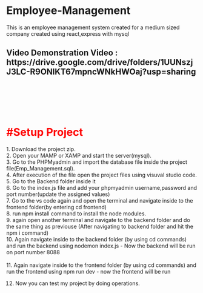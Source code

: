 # Employee-Management
This is an employee management system created for a medium sized company created using react,express with mysql
<h2>Video Demonstration Video : https://drive.google.com/drive/folders/1UUNszjJ3LC-R9ONlKT67mpncWNkHWOaj?usp=sharing </h2>

<br><h1></h1>
<br>
<h1 style="color:red">#Setup Project</h1>
1. Download the project zip.<br>
2. Open your MAMP or XAMP and start the server(mysql).<br>
3. Go to the PHPMyadmin and import the database file inside the project file(Emp_Management.sql).<br>
4. After execution of the file open the project files using visuval studio code.<br>
5. Go to the Backend folder inside it<br>
6. Go to the index.js file and add your phpmyadmin username,password and port number(update the assigned values)<br>
7. Go to the vs code again and open the terminal and navigate inside to the frontend folder(by entering cd frontend) <br>
8. run npm install command to install the node modules.<br>
9. again open another terminal and navigate to the backend folder and do the same thing as previouse (After navigating to backend folder and hit the npm i command)<br>
10. Again navigate inside to the backend folder (by using cd commands) and run the backend using  nodemon index.js - Now the backend will be run on port number 8088<br><br>
11. Again navigate inside to the frontend folder (by using cd commands) and run the frontend using  npm run dev - now the frontend will be run<br>

12. Now you can test my project by doing operations.<br>


